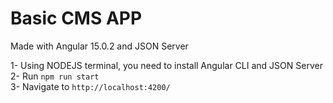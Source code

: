 # Basic CMS APP

Made with Angular 15.0.2 and JSON Server

1- Using NODEJS terminal, you need to install Angular CLI and JSON Server
2- Run `npm run start`  
3- Navigate to `http://localhost:4200/`
